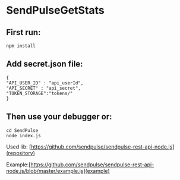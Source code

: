 # SendPulseGetStats

## First run:

```
npm install
```

## Add secret.json file:

```
{
"API_USER_ID" : "api_userId",
"API_SECRET" : "api_secret",
"TOKEN_STORAGE":"tokens/"
}
```


## Then use your debugger or:

```
cd SendPulse
node index.js
```

Used lib: [https://github.com/sendpulse/sendpulse-rest-api-node.js](repository)

Example:[https://github.com/sendpulse/sendpulse-rest-api-node.js/blob/master/example.js](example)